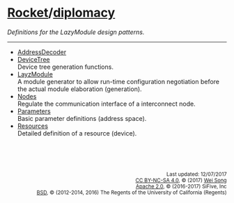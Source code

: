 
[Rocket](Readme.md)/[diplomacy](https://github.com/freechipsproject/rocket-chip/tree/master/src/main/scala/diplomacy)
========================
*Definitions for the LazyModule design patterns.*

**********************

+ [AddressDecoder](diplomacy/AddressDecoder.md)<br>
+ [DeviceTree](diplomacy/DeviceTree.md)<br>
  Device tree generation functions.
+ [LayzModule](diplomacy/LazyModule.md)<br>
  A module generator to allow run-time configuration negotiation before the actual module elaboration (generation).
+ [Nodes](diplomacy/Nodes.md)<br>
  Regulate the communication interface of a interconnect node.
+ [Parameters](diplomacy/Parameters.md)<br>
  Basic parameter definitions (address space).
+ [Resources](diplomacy/Resources.md)<br>
  Detailed definition of a resource (device).

<br><br><br><p align="right">
<sub>
Last updated: 12/07/2017<br>
[CC BY-NC-SA 4.0](https://creativecommons.org/licenses/by-nc-sa/4.0/), &copy; (2017) [Wei Song](mailto:wsong83@gmail.com)<br>
[Apache 2.0](https://github.com/freechipsproject/rocket-chip/blob/master/LICENSE.SiFive), &copy; (2016-2017) SiFive, Inc<br>
[BSD](https://github.com/freechipsproject/rocket-chip/blob/master/LICENSE.Berkeley), &copy; (2012-2014, 2016) The Regents of the University of California (Regents)
</sub>
</p>


